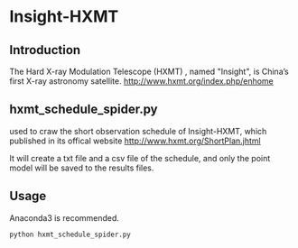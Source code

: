 # Insight-HXMT
## Introduction
The Hard X-ray Modulation Telescope (HXMT) , named "Insight",
is China’s first X-ray astronomy satellite.
<http://www.hxmt.org/index.php/enhome>
## hxmt_schedule_spider.py
used to craw the short observation schedule of Insight-HXMT,
which published in its offical website
<http://www.hxmt.org/ShortPlan.jhtml>

It will create a txt file and a csv file of the schedule,
and only the point model will be saved to the results files.

## Usage
Anaconda3 is recommended.
```
python hxmt_schedule_spider.py
```
